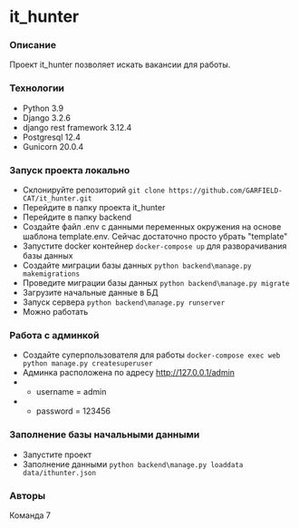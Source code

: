# it_hunter
### Описание
Проект it_hunter позволяет искать вакансии для работы.
### Технологии
- Python 3.9
- Django 3.2.6
- django rest framework 3.12.4
- Postgresql 12.4
- Gunicorn 20.0.4
### Запуск проекта локально
- Склонируйте репозиторий ```git clone https://github.com/GARFIELD-CAT/it_hunter.git```
- Перейдите в папку проекта it_hunter
- Перейдите в папку backend
- Создайте файл .env с данными переменных окружения на основе шаблона template.env. Сейчас достаточно просто убрать "template"
- Запустите docker контейнер ```docker-compose up``` для разворачивания базы данных
- Создайте миграции базы данных ```python backend\manage.py makemigrations```
- Проведите миграции базы данных ```python backend\manage.py migrate```
- Загрузите начальные данные в БД
- Запуск сервера ```python backend\manage.py runserver```
- Можно работать
### Работа с админкой
- Создайте суперпользователя для работы ```docker-compose exec web python manage.py createsuperuser```
- Админка расположена по адресу http://127.0.0.1/admin
- - username = admin
- - password = 123456
### Заполнение базы начальными данными
- Запустите проект
- Заполнение данными ```python backend\manage.py loaddata data/ithunter.json```
### Авторы
Команда 7
